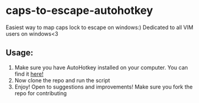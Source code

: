 # caps-to-escape-autohotkey
Easiest way to map caps lock to escape on windows:) Dedicated to all VIM users on windows&lt;3

## Usage:
1. Make sure you have AutoHotkey installed on your computer. You can find it [here!](https://www.autohotkey.com/)
1. Now clone the repo and run the script
1. Enjoy! Open to suggestions and improvements! Make sure you fork the repo for contributing
